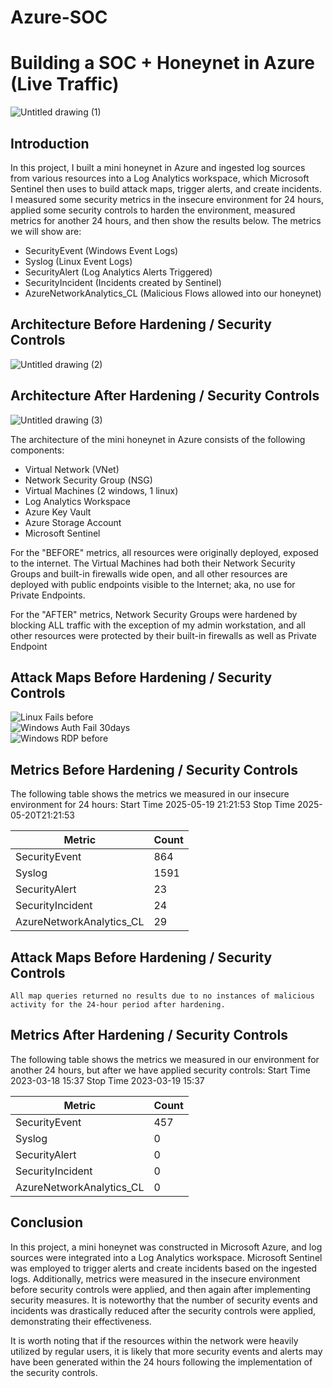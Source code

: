 # Azure-SOC
# Building a SOC + Honeynet in Azure (Live Traffic)
![Untitled drawing (1)](https://github.com/user-attachments/assets/28ee4136-e23f-414b-9dc9-ade41f9f4a07)



## Introduction

In this project, I built a mini honeynet in Azure and ingested log sources from various resources into a Log Analytics workspace, which Microsoft Sentinel then uses to build attack maps, trigger alerts, and create incidents. I measured some security metrics in the insecure environment for 24 hours, applied some security controls to harden the environment, measured metrics for another 24 hours, and then show the results below. The metrics we will show are:

- SecurityEvent (Windows Event Logs)
- Syslog (Linux Event Logs)
- SecurityAlert (Log Analytics Alerts Triggered)
- SecurityIncident (Incidents created by Sentinel)
- AzureNetworkAnalytics_CL (Malicious Flows allowed into our honeynet)

## Architecture Before Hardening / Security Controls
![Untitled drawing (2)](https://github.com/user-attachments/assets/c8af1acd-a5f1-4f42-ae87-000f3f3b63f1)


## Architecture After Hardening / Security Controls
![Untitled drawing (3)](https://github.com/user-attachments/assets/48199d91-f1e9-4583-bb70-81967e2478b1)


The architecture of the mini honeynet in Azure consists of the following components:

- Virtual Network (VNet)
- Network Security Group (NSG)
- Virtual Machines (2 windows, 1 linux)
- Log Analytics Workspace
- Azure Key Vault
- Azure Storage Account
- Microsoft Sentinel

For the "BEFORE" metrics, all resources were originally deployed, exposed to the internet. The Virtual Machines had both their Network Security Groups and built-in firewalls wide open, and all other resources are deployed with public endpoints visible to the Internet; aka, no use for Private Endpoints.

For the "AFTER" metrics, Network Security Groups were hardened by blocking ALL traffic with the exception of my admin workstation, and all other resources were protected by their built-in firewalls as well as Private Endpoint

## Attack Maps Before Hardening / Security Controls
![Linux Fails before](https://github.com/user-attachments/assets/3955d9b3-135b-4069-bbd6-6653f143bc34)<br>
![Windows Auth Fail 30days](https://github.com/user-attachments/assets/d39a5dbd-ee47-4f4f-8d58-2c712dada790)<br>
![Windows RDP before](https://github.com/user-attachments/assets/16d18907-e5bc-46d0-8475-df8ac843148c)<br>

## Metrics Before Hardening / Security Controls

The following table shows the metrics we measured in our insecure environment for 24 hours:
Start Time 2025-05-19 21:21:53
Stop Time 2025-05-20T21:21:53

| Metric                   | Count
| ------------------------ | -----
| SecurityEvent            | 864
| Syslog                   | 1591
| SecurityAlert            | 23
| SecurityIncident         | 24
| AzureNetworkAnalytics_CL | 29

## Attack Maps Before Hardening / Security Controls

```All map queries returned no results due to no instances of malicious activity for the 24-hour period after hardening.```

## Metrics After Hardening / Security Controls

The following table shows the metrics we measured in our environment for another 24 hours, but after we have applied security controls:
Start Time 2023-03-18 15:37
Stop Time	2023-03-19 15:37

| Metric                   | Count
| ------------------------ | -----
| SecurityEvent            | 457
| Syslog                   | 0
| SecurityAlert            | 0
| SecurityIncident         | 0
| AzureNetworkAnalytics_CL | 0

## Conclusion

In this project, a mini honeynet was constructed in Microsoft Azure, and log sources were integrated into a Log Analytics workspace. Microsoft Sentinel was employed to trigger alerts and create incidents based on the ingested logs. Additionally, metrics were measured in the insecure environment before security controls were applied, and then again after implementing security measures. It is noteworthy that the number of security events and incidents was drastically reduced after the security controls were applied, demonstrating their effectiveness.

It is worth noting that if the resources within the network were heavily utilized by regular users, it is likely that more security events and alerts may have been generated within the 24 hours following the implementation of the security controls.
